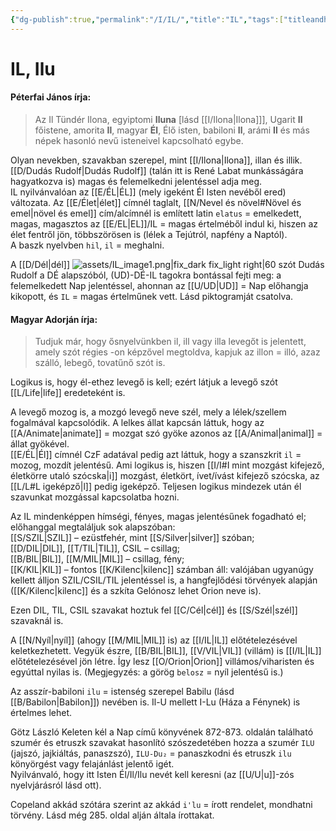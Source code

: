 ```yaml
---
{"dg-publish":true,"permalink":"/I/IL/","title":"IL","tags":["titleandheadingonedontmatch"],"created":"2025-09-18T15:19","updated":"2025-09-24T13:56"}
---
```



# IL, Ilu

#### Péterfai János írja:

> Az Il Tündér Ilona, egyiptomi **Iluna** \[lásd [[I/Ilona\|Ilona]]\], Ugarit **Il** főistene, amorita **Il**, magyar **Él**, Élő isten, babiloni **Il**, arámi **Il** és más népek hasonló nevű isteneivel kapcsolható egybe.  

Olyan nevekben, szavakban szerepel, mint [[I/Ilona\|Ilona]], illan és illik. [[D/Dudás Rudolf\|Dudás Rudolf]] (talán itt is René Labat munkásságára hagyatkozva is) magas és felemelkedni jelentéssel adja meg.  
IL nyilvánvalóan az [[E/ÉL\|ÉL]] (mely igeként Él Isten nevéből ered) változata. Az [[E/Élet\|élet]] címnél taglalt, [[N/Nevel és növel#Növel és emel\|növel és emel]] cím/alcímnél is említett latin `elatus` = emelkedett, magas, magasztos az [[E/EL\|EL]]/IL = magas értelméből indul ki, hiszen az élet fentről jön, többszörösen is (lélek a Tejútról, napfény a Naptól).  
A baszk nyelvben `hil`, `il` = meghalni.  

A [[D/Dél\|dél]] ![assets/IL_image1.png|fix_dark fix_light right|60](/img/user/I/assets/IL_image1.png)  szót Dudás Rudolf a DÉ alapszóból, (UD)-DÉ-IL tagokra bontással fejti meg: a felemelkedett Nap jelentéssel, ahonnan az [[U/UD\|UD]] = Nap előhangja kikopott, és `IL` = magas értelműnek vett. Lásd piktogramját csatolva.  

#### Magyar Adorján írja:

> Tudjuk már, hogy ősnyelvünkben il, ill vagy illa levegőt is jelentett, amely szót régies -on képzővel megtoldva, kapjuk az illon = illó, azaz szálló, lebegő, tovatűnő szót is.  

Logikus is, hogy él-ethez levegő is kell; ezért látjuk a levegő szót [[L/Life\|life]] eredeteként is.  

A levegő mozog is, a mozgó levegő neve szél, mely a lélek/szellem fogalmával kapcsolódik. A lelkes állat kapcsán láttuk, hogy az [[A/Animate\|animate]] = mozgat szó gyöke azonos az [[A/Animal\|animal]] = állat gyökével.  
[[E/ÉL\|Él]] címnél CzF adatával pedig azt láttuk, hogy a szanszkrit `il` = mozog, mozdít jelentésű. Ami logikus is, hiszen [[I/I#I mint mozgást kifejező, életkörre utaló szócska\|i]] mozgást, életkört, ívet/ívást kifejező szócska, az [[L/L#L igeképző\|l]] pedig igeképző. Teljesen logikus mindezek után él szavunkat mozgással kapcsolatba hozni.  

Az IL mindenképpen hímségi, fényes, magas jelentésűnek fogadható el; előhanggal megtaláljuk sok alapszóban:  
[[S/SZIL\|SZIL]] – ezüstfehér, mint [[S/Silver\|silver]] szóban;  
[[D/DIL\|DIL]], [[T/TIL\|TIL]], CSIL – csillag;  
[[B/BIL\|BIL]], [[M/MIL\|MIL]] – csillag, fény;  
[[K/KIL\|KIL]] – fontos [[K/Kilenc\|kilenc]] számban áll: valójában ugyanúgy kellett álljon SZIL/CSIL/TIL jelentéssel is, a hangfejlődési törvények alapján ([[K/Kilenc\|kilenc]] és a szkíta Gelónosz lehet Orion neve is).  

Ezen DIL, TIL, CSIL szavakat hoztuk fel [[C/Cél\|cél]] és [[S/Szél\|szél]] szavaknál is.  

A [[N/Nyíl\|nyíl]] (ahogy [[M/MIL\|MIL]] is) az [[I/IL\|IL]] előtételezésével keletkezhetett. Vegyük észre, [[B/BIL\|BIL]], [[V/VIL\|VIL]] (villám) is [[I/IL\|IL]] előtételezésével jön létre. Így lesz [[O/Orion\|Orion]] villámos/viharisten és egyúttal nyilas is. (Megjegyzés: a görög `belosz` = nyíl jelentésű is.)  

Az asszír-babiloni `ilu` = istenség szerepel Babilu (lásd [[B/Babilon\|Babilon]]) nevében is. Il-U mellett I-Lu (Háza a Fénynek) is értelmes lehet.  

Götz László Keleten kél a Nap című könyvének 872-873. oldalán található szumér és etruszk szavakat hasonlító szószedetében hozza a szumér `ILU` (jajszó, jajkiáltás, panaszszó), `ILU-Du₂` = panaszkodni és etruszk `ilu` könyörgést vagy felajánlást jelentő igét.  
Nyilvánvaló, hogy itt Isten Él/Il/Ilu nevét kell keresni (az [[U/U\|u]]-zós nyelvjárásról lásd ott).  

Copeland akkád szótára szerint az akkád `i'lu` = írott rendelet, mondhatni törvény. Lásd még 285. oldal alján általa írottakat.  